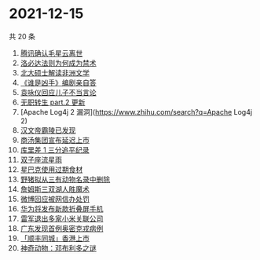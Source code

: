 # 2021-12-15

共 20 条

<!-- BEGIN ZHIHUSEARCH -->
<!-- 最后更新时间 Wed Dec 15 2021 07:09:09 GMT+0800 (China Standard Time) -->
1. [腾讯确认毛星云离世](https://www.zhihu.com/search?q=毛星云)
1. [洛必达法则为何成为禁术](https://www.zhihu.com/search?q=洛必达法则)
1. [北大硕士解读非洲文学](https://www.zhihu.com/search?q=非洲文学)
1. [《谁是凶手》编剧亲自答](https://www.zhihu.com/search?q=谁是凶手)
1. [袁咏仪回应儿子不当言论](https://www.zhihu.com/search?q=袁咏仪)
1. [无职转生 part.2 更新](https://www.zhihu.com/search?q=无职转生)
1. [Apache Log4j 2 漏洞](https://www.zhihu.com/search?q=Apache Log4j 2)
1. [汉文帝霸陵已发现](https://www.zhihu.com/search?q=汉文帝霸陵)
1. [商汤集团宣布延迟上市](https://www.zhihu.com/search?q=商汤集团)
1. [库里差 1 三分追平纪录](https://www.zhihu.com/search?q=库里)
1. [双子座流星雨](https://www.zhihu.com/search?q=流星雨)
1. [星巴克使用过期食材](https://www.zhihu.com/search?q=星巴克)
1. [野猪拟从三有动物名录中删除](https://www.zhihu.com/search?q=野猪)
1. [詹姆斯三双湖人胜魔术](https://www.zhihu.com/search?q=湖人)
1. [微博回应被网信办处罚](https://www.zhihu.com/search?q=微博)
1. [华为将发布新款折叠屏手机](https://www.zhihu.com/search?q=华为折叠屏)
1. [雷军退出多家小米关联公司](https://www.zhihu.com/search?q=雷军)
1. [广东发现首例奥密克戎病例](https://www.zhihu.com/search?q=广东疫情)
1. [「顺丰同城」香港上市](https://www.zhihu.com/search?q=顺丰同城)
1. [神奇动物：邓布利多之谜](https://www.zhihu.com/search?q=神奇动物在哪里)
<!-- END ZHIHUSEARCH -->
